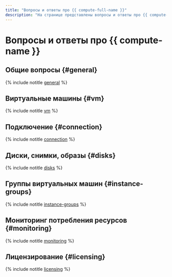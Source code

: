 ```yaml
---
title: "Вопросы и ответы про {{ compute-full-name }}"
description: "На странице представлены вопросы и ответы про {{ compute-name }}."
---
```


# Вопросы и ответы про {{ compute-name }}

## Общие вопросы {#general}

{% include notitle [general](../../_qa/compute/general.md) %}

## Виртуальные машины {#vm}

{% include notitle [vm](../../_qa/compute/vm.md) %}

## Подключение {#connection}

{% include notitle [connection](../../_qa/compute/connection.md) %}

## Диски, снимки, образы {#disks}

{% include notitle [disks](../../_qa/compute/disks.md) %}

## Группы виртуальных машин {#instance-groups}

{% include notitle [instance-groups](../../_qa/compute/instance-groups.md) %}

## Мониторинг потребления ресурсов {#monitoring}

{% include notitle [monitoring](../../_qa/compute/monitoring.md) %}

## Лицензирование {#licensing}

{% include notitle [licensing](../../_qa/compute/licensing.md) %}